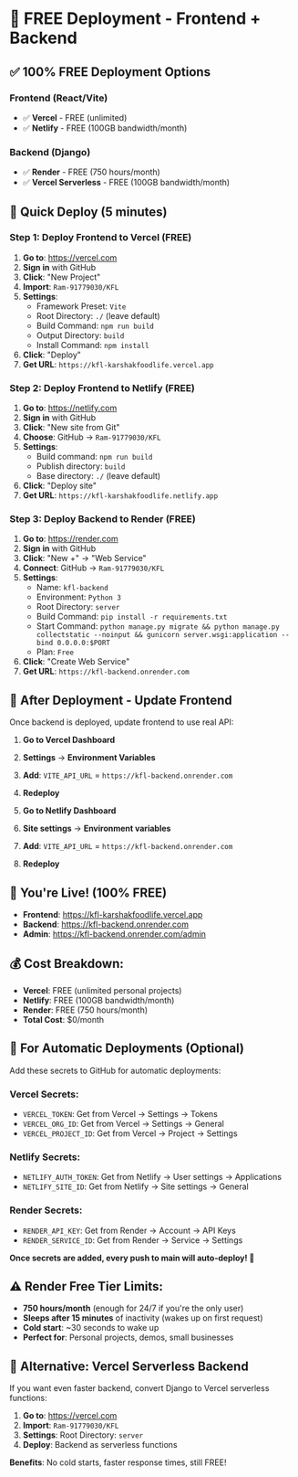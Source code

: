 # 🚀 FREE Deployment - Frontend + Backend

## ✅ **100% FREE Deployment Options**

### **Frontend (React/Vite)**
- ✅ **Vercel** - FREE (unlimited)
- ✅ **Netlify** - FREE (100GB bandwidth/month)

### **Backend (Django)**
- ✅ **Render** - FREE (750 hours/month)
- ✅ **Vercel Serverless** - FREE (100GB bandwidth/month)

## 🎯 **Quick Deploy (5 minutes)**

### **Step 1: Deploy Frontend to Vercel (FREE)**

1. **Go to**: https://vercel.com
2. **Sign in** with GitHub
3. **Click**: "New Project"
4. **Import**: `Ram-91779030/KFL`
5. **Settings**:
   - Framework Preset: `Vite`
   - Root Directory: `./` (leave default)
   - Build Command: `npm run build`
   - Output Directory: `build`
   - Install Command: `npm install`
6. **Click**: "Deploy"
7. **Get URL**: `https://kfl-karshakfoodlife.vercel.app`

### **Step 2: Deploy Frontend to Netlify (FREE)**

1. **Go to**: https://netlify.com
2. **Sign in** with GitHub
3. **Click**: "New site from Git"
4. **Choose**: GitHub → `Ram-91779030/KFL`
5. **Settings**:
   - Build command: `npm run build`
   - Publish directory: `build`
   - Base directory: `./` (leave default)
6. **Click**: "Deploy site"
7. **Get URL**: `https://kfl-karshakfoodlife.netlify.app`

### **Step 3: Deploy Backend to Render (FREE)**

1. **Go to**: https://render.com
2. **Sign in** with GitHub
3. **Click**: "New +" → "Web Service"
4. **Connect**: GitHub → `Ram-91779030/KFL`
5. **Settings**:
   - Name: `kfl-backend`
   - Environment: `Python 3`
   - Root Directory: `server`
   - Build Command: `pip install -r requirements.txt`
   - Start Command: `python manage.py migrate && python manage.py collectstatic --noinput && gunicorn server.wsgi:application --bind 0.0.0.0:$PORT`
   - Plan: `Free`
6. **Click**: "Create Web Service"
7. **Get URL**: `https://kfl-backend.onrender.com`

## 🔧 **After Deployment - Update Frontend**

Once backend is deployed, update frontend to use real API:

1. **Go to Vercel Dashboard**
2. **Settings** → **Environment Variables**
3. **Add**: `VITE_API_URL` = `https://kfl-backend.onrender.com`
4. **Redeploy**

1. **Go to Netlify Dashboard**
2. **Site settings** → **Environment variables**
3. **Add**: `VITE_API_URL` = `https://kfl-backend.onrender.com`
4. **Redeploy**

## 🎉 **You're Live! (100% FREE)**

- **Frontend**: https://kfl-karshakfoodlife.vercel.app
- **Backend**: https://kfl-backend.onrender.com
- **Admin**: https://kfl-backend.onrender.com/admin

## 💰 **Cost Breakdown:**

- **Vercel**: FREE (unlimited personal projects)
- **Netlify**: FREE (100GB bandwidth/month)
- **Render**: FREE (750 hours/month)
- **Total Cost**: $0/month

## 🔑 **For Automatic Deployments (Optional)**

Add these secrets to GitHub for automatic deployments:

### **Vercel Secrets:**
- `VERCEL_TOKEN`: Get from Vercel → Settings → Tokens
- `VERCEL_ORG_ID`: Get from Vercel → Settings → General
- `VERCEL_PROJECT_ID`: Get from Vercel → Project → Settings

### **Netlify Secrets:**
- `NETLIFY_AUTH_TOKEN`: Get from Netlify → User settings → Applications
- `NETLIFY_SITE_ID`: Get from Netlify → Site settings → General

### **Render Secrets:**
- `RENDER_API_KEY`: Get from Render → Account → API Keys
- `RENDER_SERVICE_ID`: Get from Render → Service → Settings

**Once secrets are added, every push to main will auto-deploy! 🚀**

## ⚠️ **Render Free Tier Limits:**

- **750 hours/month** (enough for 24/7 if you're the only user)
- **Sleeps after 15 minutes** of inactivity (wakes up on first request)
- **Cold start**: ~30 seconds to wake up
- **Perfect for**: Personal projects, demos, small businesses

## 🚀 **Alternative: Vercel Serverless Backend**

If you want even faster backend, convert Django to Vercel serverless functions:

1. **Go to**: https://vercel.com
2. **Import**: `Ram-91779030/KFL`
3. **Settings**: Root Directory: `server`
4. **Deploy**: Backend as serverless functions

**Benefits**: No cold starts, faster response times, still FREE!
